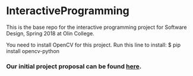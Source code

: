 # InteractiveProgramming
This is the base repo for the interactive programming project for Software Design, Spring 2018 at Olin College.

You need to install OpenCV for this project. Run this line to install:
$ pip install opencv-python

### Our initial project proposal can be found [here](https://github.com/QingmuDeng/InteractiveProgramming/blob/master/Project%20Proposal.md).
